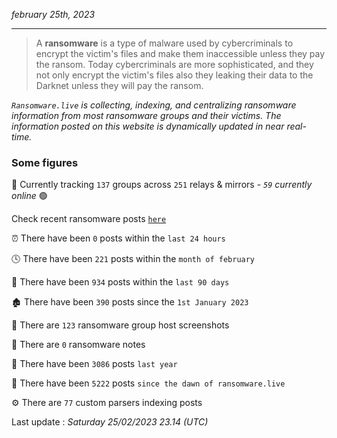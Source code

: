 _february 25th, 2023_

---

> A **ransomware** is a type of malware used by cybercriminals to encrypt the victim's files and make them inaccessible unless they pay the ransom. Today cybercriminals are more sophisticated, and they not only encrypt the victim's files also they leaking their data to the Darknet unless they will pay the ransom.


_`Ransomware.live` is collecting, indexing, and centralizing ransomware information from most ransomware groups and their victims. The information posted on this website is dynamically updated in near real-time._

### Some figures 

🔎 Currently tracking `137` groups across `251` relays & mirrors - _`59` currently online_ 🟢

Check recent ransomware posts [`here`](recentposts.md)


⏰ There have been `0` posts within the `last 24 hours`

🕓 There have been `221` posts within the `month of february`

📅 There have been `934` posts within the `last 90 days`

🏚 There have been `390` posts since the `1st January 2023`

📸 There are `123` ransomware group host screenshots

📝 There are `0` ransomware notes

🚀 There have been `3086` posts `last year`

🐣 There have been `5222` posts `since the dawn of ransomware.live`

⚙️ There are `77` custom parsers indexing posts



Last update : _Saturday 25/02/2023 23.14 (UTC)_

